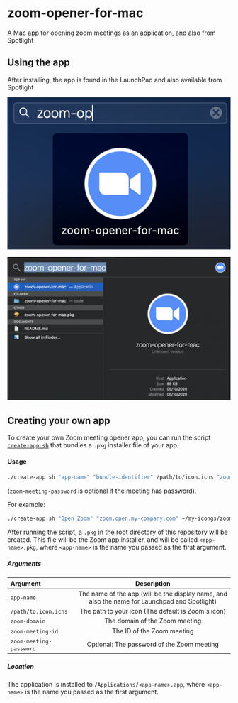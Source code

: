 # zoom-opener-for-mac
A Mac app for opening zoom meetings as an application, and also from Spotlight

## Using the app
After installing, the app is found in the LaunchPad and also available from Spotlight

![Launchpad](images/launchpad.png)

![Spotlight](images/spotlight.png)

## Creating your own app

To create your own Zoom meeting opener app, you can run the script 
[`create-app.sh`](./create-app.sh) that bundles a 
`.pkg` installer file of your app.

#### Usage
```bash
./create-app.sh "app-name" "bundle-identifier" /path/to/icon.icns "zoom-domain" "zoom-meeting-id" ["zoom-meeting-password"]
```
(`zoom-meeting-password` is optional if the meeting has password).

For example:
```bash
./create-app.sh "Open Zoom" "zoom.open.my-company.com" ~/my-icongs/zoom-icon.icns "us04web.zoom.us" "77950543638" ["password"]
```

After running the script, a `.pkg` in the root directory of this repository will be created.
This file will be the Zoom app installer, and will be called `<app-name>.pkg`, where `<app-name>`
is the name you passed as the first argument.

##### Arguments
|Argument|Description|
|:-------|:---------:|
|`app-name`|The name of the app (will be the display name, and also the name for Launchpad and Spotlight)|
|`/path/to.icon.icns`|The path to your icon (The default is Zoom's icon)|
|`zoom-domain`|The domain of the Zoom meeting|
|`zoom-meeting-id`|The ID of the Zoom meeting|
|`zoom-meeting-password`|Optional: The password of the Zoom meeting|

##### Location
The application is installed to `/Applications/<app-name>.app`, where `<app-name>`
is the name you passed as the first argument.
